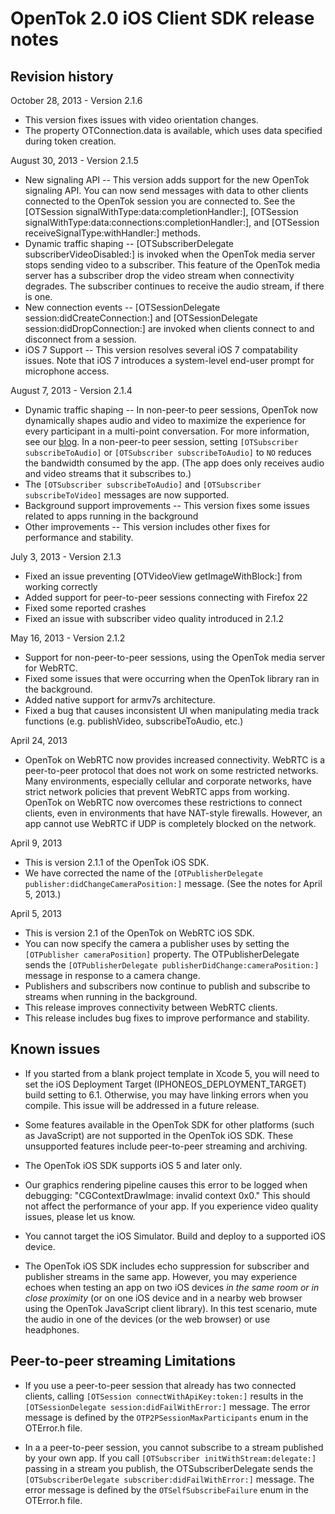 OpenTok 2.0 iOS Client SDK release notes
========================================

Revision history
----------------

October 28, 2013 - Version 2.1.6

* This version fixes issues with video orientation changes.
* The property OTConnection.data is available, which uses data specified during token creation.

August 30, 2013 - Version 2.1.5

* New signaling API -- This version adds support for the new OpenTok signaling API. 
  You can now send messages with data to other clients connected to the OpenTok session you are connected to. 
  See the [OTSession signalWithType:data:completionHandler:],
  [OTSession signalWithType:data:connections:completionHandler:], 
  and [OTSession receiveSignalType:withHandler:] methods.
* Dynamic traffic shaping -- [OTSubscriberDelegate subscriberVideoDisabled:] 
  is invoked when the OpenTok media server stops sending video to a subscriber. 
  This feature of the OpenTok media server has a subscriber drop the video stream when
   connectivity degrades. The subscriber continues to receive the audio stream, if there is one.
* New connection events -- [OTSessionDelegate session:didCreateConnection:] and
  [OTSessionDelegate session:didDropConnection:] are invoked when clients connect to and disconnect from a session.
* iOS 7 Support -- This version resolves several iOS 7 compatability issues. Note that iOS 7 introduces a system-level
  end-user prompt for microphone access.

August 7, 2013 - Version 2.1.4

* Dynamic traffic shaping -- In non-peer-to peer sessions, OpenTok now dynamically
shapes audio and video to maximize the experience for every participant in a multi-point conversation. For more information,
see our [blog](http://www.tokbox.com/blog/quality-of-experience-and-traffic-shaping-the-next-step-with-mantis/).
In a non-peer-to peer session, setting `[OTSubscriber subscribeToAudio]` or `[OTSubscriber subscribeToAudio]` to `NO`
reduces the bandwidth consumed by the app. (The app does only receives audio and video streams that it subscribes to.)
* The `[OTSubscriber subscribeToAudio]` and `[OTSubscriber subscribeToVideo]` messages are now supported. 
* Background support improvements -- This version fixes some issues related to apps running in the background
* Other improvements -- This version includes other fixes for performance and stability.

July 3, 2013 - Version 2.1.3

* Fixed an issue preventing [OTVideoView getImageWithBlock:] from working correctly
* Added support for peer-to-peer sessions connecting with Firefox 22
* Fixed some reported crashes
* Fixed an issue with subscriber video quality introduced in 2.1.2

May 16, 2013 - Version 2.1.2

* Support for non-peer-to-peer sessions, using the OpenTok media server for WebRTC.
* Fixed some issues that were occurring when the OpenTok library ran in the background.
* Added native support for armv7s architecture.
* Fixed a bug that causes inconsistent UI when manipulating media track functions (e.g. publishVideo, subscribeToAudio, etc.)

April 24, 2013

*  OpenTok on WebRTC now provides increased connectivity. WebRTC is a peer-to-peer protocol that does not work on some
restricted networks. Many environments, especially cellular and corporate networks, have strict network policies that
prevent WebRTC apps from working. OpenTok on WebRTC now overcomes these restrictions to connect clients, even in
environments that have NAT-style firewalls. However, an app cannot use WebRTC if UDP is completely blocked on the
network.

April 9, 2013

* This is version 2.1.1 of the OpenTok iOS SDK.
* We have corrected the name of the `[OTPublisherDelegate publisher:didChangeCameraPosition:]` message. (See the notes for
April 5, 2013.)

April 5, 2013

* This is version 2.1 of the OpenTok on WebRTC iOS SDK.
* You can now specify the camera a publisher uses by setting the `[OTPublisher cameraPosition]` property. The OTPublisherDelegate sends
the `[OTPublisherDelegate publisherDidChange:cameraPosition:]` message in response to a camera change.
* Publishers and subscribers now continue to publish and subscribe to streams when running in the background.
* This release improves connectivity between WebRTC clients.
* This release includes bug fixes to improve performance and stability.


Known issues
------------
* If you started from a blank project template in Xcode 5, you will need to set the iOS Deployment Target
(IPHONEOS_DEPLOYMENT_TARGET) build setting to 6.1. Otherwise, you may have linking errors when
you compile. This issue will be addressed in a future release.

* Some features available in the OpenTok SDK for other platforms (such as JavaScript) are not supported in the OpenTok iOS SDK. These unsupported features include peer-to-peer streaming and archiving.

* The OpenTok iOS SDK supports iOS 5 and later only.

* Our graphics rendering pipeline causes this error to be logged when debugging: "CGContextDrawImage: invalid context 0x0." This should not affect the performance of your app. If you experience video quality issues, please let us know.

* You cannot target the iOS Simulator. Build and deploy to a supported iOS device.

* The OpenTok iOS SDK includes echo suppression for subscriber and publisher streams in the same app. However, you
may experience echoes when testing an app on two iOS devices *in the same room or in close proximity* (or on one
iOS device and in a nearby web browser using the OpenTok JavaScript client library). In this test scenario, mute
the audio in one of the devices (or the web browser) or use headphones.


Peer-to-peer streaming Limitations
----------------------------------

* If you use a peer-to-peer session that already has two connected clients, calling `[OTSession connectWithApiKey:token:]`
results in the `[OTSessionDelegate session:didFailWithError:]` message. The error message is defined by the
`OTP2PSessionMaxParticipants` enum in the OTError.h file.

* In a a peer-to-peer session, you cannot subscribe to a stream published by your own app. If you call
`[OTSubscriber initWithStream:delegate:]` passing in a stream you publish, the OTSubscriberDelegate sends
the `[OTSubscriberDelegate subscriber:didFailWithError:]` message. The error message is defined by the
`OTSelfSubscribeFailure` enum in the OTError.h file.
